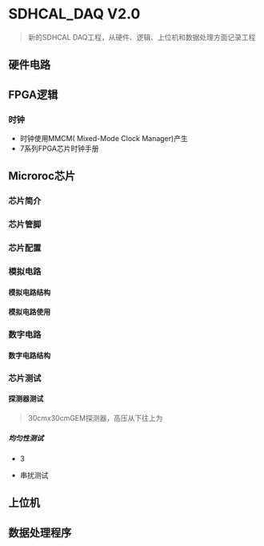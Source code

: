 # SDHCAL_DAQ V2.0

> 新的SDHCAL DAQ工程，从硬件、逻辑、上位机和数据处理方面记录工程

## 硬件电路

## FPGA逻辑

### 时钟

+ 时钟使用MMCM( Mixed-Mode Clock Manager)产生
+ 7系列FPGA芯片时钟手册



## Microroc芯片

### 芯片简介

### 芯片管脚

### 芯片配置

### 模拟电路

#### 模拟电路结构

#### 模拟电路使用

### 数字电路

#### 数字电路结构

### 芯片测试

#### 探测器测试

> 30cmx30cmGEM探测器，高压从下往上为

##### 均匀性测试

+ 3


+ 串扰测试





## 上位机

## 数据处理程序
